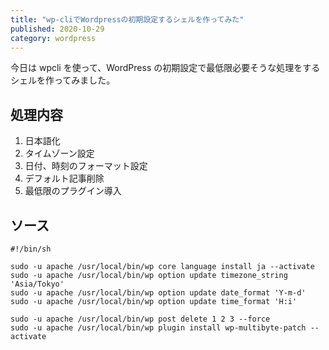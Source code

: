 ```yaml
---
title: "wp-cliでWordpressの初期設定するシェルを作ってみた"
published: 2020-10-29
category: wordpress
---
```


今日は wpcli を使って、WordPress の初期設定で最低限必要そうな処理をするシェルを作ってみました。

## 処理内容

1. 日本語化
2. タイムゾーン設定
3. 日付、時刻のフォーマット設定
4. デフォルト記事削除
5. 最低限のプラグイン導入

## ソース

```
#!/bin/sh

sudo -u apache /usr/local/bin/wp core language install ja --activate
sudo -u apache /usr/local/bin/wp option update timezone_string 'Asia/Tokyo'
sudo -u apache /usr/local/bin/wp option update date_format 'Y-m-d'
sudo -u apache /usr/local/bin/wp option update time_format 'H:i'

sudo -u apache /usr/local/bin/wp post delete 1 2 3 --force
sudo -u apache /usr/local/bin/wp plugin install wp-multibyte-patch --activate
```
